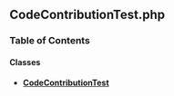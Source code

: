 


## CodeContributionTest.php











### Table of Contents




#### Classes
- **[CodeContributionTest](../classes/Drupal-Tests-ct-manager-Unit-Data-CodeContributionTest.md)**














